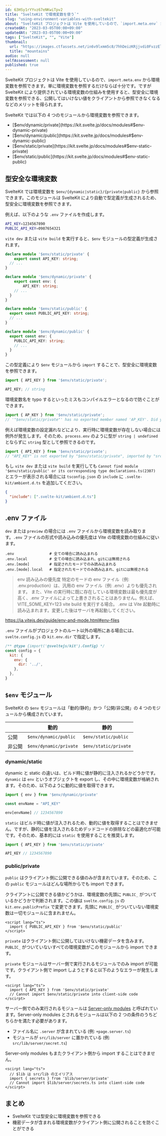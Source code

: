 ```yaml
---
id: 63HSy1rYYvz67eNKwiTpv2
title: "SvelteKit で環境変数を使う`"
slug: "using-environment-variables-with-sveltekit"
about: "SvelteKit プロジェクトは Vite を使用しているので、`import.meta.env` から環境変数を参照できます。単に環境変数を参照するだけならば十分です。ですが SvelteKit により提供されている環境変数の仕組みを使用すると、型安全に環境変数を参照できる、公開してはいけない値をクライアントから参照できなくなるなどのメリットを得られます。"
createdAt: "2023-03-05T00:00+09:00"
updatedAt: "2023-03-05T00:00+09:00"
tags: ["SvelteKit", "", "Vite"]
thumbnail:
  url: "https://images.ctfassets.net/in6v9lxmm5c8/7hhDeizKRjjvdi0FvzzElM/ecedf5a058ccfa563f17fbce948985f3/_Pngtree_vector_mountains_841767.png"
  title: "mountains"
audio: null
selfAssessment: null
published: true
---
```

SvelteKit プロジェクトは Vite を使用しているので、`import.meta.env` から環境変数を参照できます。単に環境変数を参照するだけならば十分です。ですが SvelteKit により提供されている環境変数の仕組みを使用すると、型安全に環境変数を参照できる、公開してはいけない値をクライアントから参照できなくなるなどのメリットを得られます。

SvelteKit では以下の 4 つのモジュールから環境変数を参照できます。

- [$env/dynamic/private](https://kit.svelte.jp/docs/modules#$env-dynamic-private)
- [$env/dynamic/public](https://kit.svelte.jp/docs/modules#$env-dynamic-public)
- [$env/static/private](https://kit.svelte.jp/docs/modules#$env-static-private)
- [$env/static/public](https://kit.svelte.jp/docs/modules#$env-static-public)

## 型安全な環境変数

SvelteKit では環境変数を `$env/{dynamic|static}/{private|public}` から参照できます。このモジュールは SvelteKit により自動で型定義が生成されるため、型安全に環境変数を参照できます。

例えば、以下のような `.env` ファイルを作成します。

```bash
API_KEY=1234567890
PUBLIC_API_KEY=0987654321
```

`vite dev` または `vite build` を実行すると、`$env` モジュールの型定義が生成されます。

```ts:.svelte-kit/ambient.d.ts
declare module '$env/static/private' {
	export const API_KEY: string;
  // ...
}

declare module '$env/dynamic/private' {
	export const env: {
		API_KEY: string;
    // ...
  }
}

declare module '$env/static/public' {
  export const PUBLIC_API_KEY: string;
  // ...
}

declare module '$env/dynamic/public' {
  export const env: {
    PUBLIC_API_KEY: string;
    // ...
  }
}
```

この型定義により `$env` モジュールから `import` することで、型安全に環境変数を参照できます。

```ts:src/routes/+page.server.ts
import { API_KEY } from '$env/static/private';

API_KEY; // string
```

環境変数名を typo するといったミスもコンパイルエラーとなるので防ぐことができます。

```ts:src/routes/+page.server.ts
import { AP_KEY } from '$env/static/private';
// '"$env/static/private"' has no exported member named 'AP_KEY'. Did you mean 'API_KEY'?ts(2724)
```

例えば環境変数の設定漏れなどにより、実行時に環境変数が存在しない場合には例外が発生します。そのため、`process.env` のように型が `string | undefined` とならずに `string` 型として参照できるのです。

```ts:src/routes/+page.server.ts
import { API_KEY } from '$env/static/private';
// "API_KEY" is not exported by "$env/static/private", imported by "src/routes/+page.server.ts".
```

もし `vite dev` または `vite build` を実行しても `Cannot find module '$env/static/public' or its corresponding type declarations.ts(2307)` とエラーが表示される場合には `tsconfig.json` の `include` に `.svelte-kit/ambient.d.ts` を追加してください。

```json:tsconfig.json
{
  "include": [".svelte-kit/ambient.d.ts"]
}
```

## .env ファイル

`dev` または `preview` の場合には `.env` ファイルから環境変数を読み取ります。`.env` ファイルの形式や読み込みの優先度は Vite の環境変数の仕組みに従います。

```
.env                # 全ての場合に読み込まれる
.env.local          # 全ての場合に読み込まれ、gitには無視される
.env.[mode]         # 指定されたモードでのみ読み込まれる
.env.[mode].local   # 指定されたモードでのみ読み込まれ、gitには無視される
```

> env 読み込みの優先度
> 特定のモードの env ファイル（例: .env.production）は、汎用の env ファイル（例: .env）よりも優先されます。
> また、Vite の実行時に既に存在している環境変数は最も優先度が高く、.env ファイルによって上書きされることはありません。例えば、VITE_SOME_KEY=123 vite build を実行する場合。
> .env は Vite 起動時に読み込まれます。変更した後はサーバを再起動してください。

https://ja.vitejs.dev/guide/env-and-mode.html#env-files

`.env` ファイルがプロジェクトのルート以外の場所にある場合には、`svelte.config.js` の `kit.env.dir` で指定します。

```js:svelte.config.js
/** @type {import('@sveltejs/kit').Config} */
const config = {
  kit: {
    env: {
      dir: '../',
    },
  },
}
```

## `$env` モジュール

SvelteKit の `$env` モジュールは「動的/静的」かつ「公開/非公開」の 4 つのモジュールから構成されています。

| | 動的 | 静的 |
| --- | --- | --- |
| 公開 | `$env/dynamic/public` | `$env/static/public` |
| 非公開 | `$env/dynamic/private` | `$env/static/private` |

### dynamic/static

dynamic と static の違いは、ビルド時に値が静的に注入されるかどうかです。`dynamic` は `env` というオブジェクトを export し、その中に環境変数が格納されます。そのため、以下のように動的に値を取得できます。

```ts:src/routes/+page.server.ts
import { env } from '$env/dynamic/private'

const envName = "API_KEY"

env[envName] // 1234567890
```

`static` はビルド時に値が注入されるため、動的に値を取得することはできません。ですが、静的に値を注入されるためデッドコードの排除などの最適化が可能です。そのため、基本的には `static` を使用することを推奨します。

```ts:src/routes/+page.server.ts
import { API_KEY } from '$env/static/private'

API_KEY // 1234567890
```

### public/private

`public` はクライアント側に公開できる値のみが含まれています。そのため、この `public` モジュールはどんな場所からでも import できます。

クライアントに公開できる値かどうかは、環境変数の先頭に `PUBLIC_` がついているかどうかで判断されます。この値は `svelte.config.js` の `kit.env.publicPrefix` で変更できます。先頭に `PUBLIC_` がついていない環境変数は一切モジュールに含まれません。

```svelte:src/routes/+page.svelte
<script lang="ts">
  import { PUBLIC_API_KEY } from '$env/static/public'
</script>
```

`private` はクライアント側に公開してはいけない機密データを含みます。`PUBLIC_` がついていないすべての環境変数がこのモジュールから import できます。

`private` モジュールはサーバー側で実行されるモジュールでのみ import が可能です。クライアント側で import しようとすると以下のようなエラーが発生します。

```svelte:src/routes/+page.svelte
<scirpt lang="ts">
  import { API_KEY } from '$env/static/private'
  // Cannot import $env/static/private into client-side code
</scirpt>
```

サーバー側でのみ実行されるモジュールは [Server-only modules](https://kit.svelte.jp/docs/server-only-modules) と呼ばれています。Server-only modules とされるモジュールは以下の 2 つの条件のうちどちらかを満たす必要があります。

- ファイル名に `.server` が含まれている (例: `+page.server.ts`)
- モジュールが `src/lib/server` に置かれている (例: `src/lib/server/secret.ts`)

Server-only modules もまたクライアント側から import することはできません。

```svelte:src/routes/+page.svelte
<scirpt lang="ts">
  // $lib は src/lib のエイリアス
  import { secrets } from '$lib/server/private'
  // Cannot import $lib/server/secrets.ts into client-side code
</scirpt>
```

## まとめ

- SvelteKit では型安全に環境変数を参照できる
- 機密データが含まれる環境変数がクライアント側に公開されることを防ぐことができる
